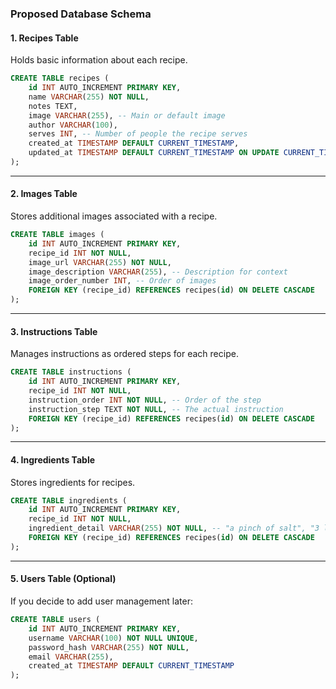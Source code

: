 ### **Proposed Database Schema**

#### **1. Recipes Table**
Holds basic information about each recipe.
```sql
CREATE TABLE recipes (
    id INT AUTO_INCREMENT PRIMARY KEY,
    name VARCHAR(255) NOT NULL,
    notes TEXT,
    image VARCHAR(255), -- Main or default image
    author VARCHAR(100),
    serves INT, -- Number of people the recipe serves
    created_at TIMESTAMP DEFAULT CURRENT_TIMESTAMP,
    updated_at TIMESTAMP DEFAULT CURRENT_TIMESTAMP ON UPDATE CURRENT_TIMESTAMP
);
```

---

#### **2. Images Table**
Stores additional images associated with a recipe.
```sql
CREATE TABLE images (
    id INT AUTO_INCREMENT PRIMARY KEY,
    recipe_id INT NOT NULL,
    image_url VARCHAR(255) NOT NULL,
    image_description VARCHAR(255), -- Description for context
    image_order_number INT, -- Order of images
    FOREIGN KEY (recipe_id) REFERENCES recipes(id) ON DELETE CASCADE
);
```

---

#### **3. Instructions Table**
Manages instructions as ordered steps for each recipe.
```sql
CREATE TABLE instructions (
    id INT AUTO_INCREMENT PRIMARY KEY,
    recipe_id INT NOT NULL,
    instruction_order INT NOT NULL, -- Order of the step
    instruction_step TEXT NOT NULL, -- The actual instruction
    FOREIGN KEY (recipe_id) REFERENCES recipes(id) ON DELETE CASCADE
);
```

---

#### **4. Ingredients Table**
Stores ingredients for recipes.
```sql
CREATE TABLE ingredients (
    id INT AUTO_INCREMENT PRIMARY KEY,
    recipe_id INT NOT NULL,
    ingredient_detail VARCHAR(255) NOT NULL, -- "a pinch of salt", "3 large eggs"
    FOREIGN KEY (recipe_id) REFERENCES recipes(id) ON DELETE CASCADE
);
```

---

#### **5. Users Table (Optional)**
If you decide to add user management later:
```sql
CREATE TABLE users (
    id INT AUTO_INCREMENT PRIMARY KEY,
    username VARCHAR(100) NOT NULL UNIQUE,
    password_hash VARCHAR(255) NOT NULL,
    email VARCHAR(255),
    created_at TIMESTAMP DEFAULT CURRENT_TIMESTAMP
);
```
